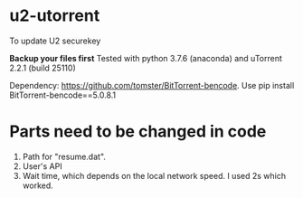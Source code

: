 # u2-utorrent
To update U2 securekey

**Backup your files first**
Tested with python 3.7.6 (anaconda) and uTorrent 2.2.1 (build 25110)

Dependency: https://github.com/tomster/BitTorrent-bencode. Use pip install BitTorrent-bencode==5.0.8.1

# Parts need to be changed in code
1. Path for "resume.dat".
2. User's API
3. Wait time, which depends on the local network speed. I used 2s which worked.
